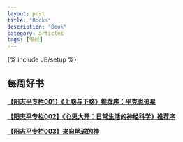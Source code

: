 ```yaml
---
layout: post
title: "Books"
description: "Book"
category: articles
tags: [专栏]
---
```

{% include JB/setup %}

## 每周好书

[**【阳志平专栏001】《上脑与下脑》推荐序：平克也追星**](http://mp.weixin.qq.com/s?__biz=MzA3Mjk0MTcyNg==&mid=202172780&idx=1&sn=24c8c3f653073d2f4b182b1ef62e59e9#rd)

[**【阳志平专栏002】《心思大开：日常生活的神经科学》推荐序**](http://mp.weixin.qq.com/s?__biz=MzA3Mjk0MTcyNg==&mid=202367005&idx=1&sn=01dbddeb5336e2585a3714900803ad9e#rd)

[**【阳志平专栏003】来自地球的神**](http://mp.weixin.qq.com/s?__biz=MzA3Mjk0MTcyNg==&mid=202736187&idx=1&sn=8ac29792be7d9890ca04cea73d0d7901#rd)
